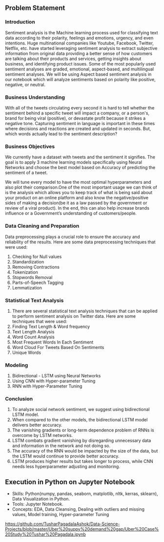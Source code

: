 ## Problem Statement
### Introduction
Sentiment analysis is the Machine learning process used for classifying text data according to their polarity, feelings and emotions, urgency, and even intentions. Huge multinational companies like Youtube, Facebook, Twitter, Netflix, etc. have started leveraging sentiment analysis to extract subjective information from original data providing a better sense of how customers are talking about their products and services, getting insights about business, and identifying product issues. Some of the most popularly used sentiment analyses are graded, emotional, aspect-based, and multilingual sentiment analyses. We will be using Aspect based sentiment analysis in our notebook which will analyze sentiments based on polarity like positive, negative, or neutral.

### Business Understanding
With all of the tweets circulating every second it is hard to tell whether the sentiment behind a specific tweet will impact a company, or a person's, brand for being viral (positive), or devastate profit because it strikes a negative tone. Capturing sentiment in language is important in these times where decisions and reactions are created and updated in seconds. But, which words actually lead to the sentiment description?

### Business Objectives
We currently have a dataset with tweets and the sentiment it signifies. The goal is to apply 3 machine learning models specifically using Neural Networks and choose the best model based on Accuracy of predicting the sentiment of a tweet. 

We will tune every model to have the most optimal hyperparameters and also plot their comparison.One of the most important usage we can think of is the analysis which allows you to keep track of what is being said about your product on an online platform and also know the negative/positive sides of making a decision(be it as a law passed by the government or review of a viral product). In the end, this can also help increase brands influence or a Government’s understanding of customers/people.


### Data Cleaning and Preparation
Data preprocessing plays a crucial role to ensure the accuracy and reliability of the results. Here are some data preprocessing techniques that were used:
1. Checking for Null values 
2. Standardization
3. Removing Contractions
4. Tokenization
5. Stopwords Removal
6. Parts-of-Speech Tagging
7. Lemmatization

### Statistical Text Analysis
1. There are several statistical text analysis techniques that can be applied to perform sentiment analysis on Twitter data. Here are some techniques that were used:
2. Finding Text Length & Word frequency
3. Text Length Analysis
4. Word Count Analysis
5. Most Frequent Words In Each Sentiment
6. Word Cloud For Tweets Based On Sentiments
7. Unique Words

### Modeling
1. Bidirectional - LSTM using Neural Networks
2. Using CNN with Hyper-parameter Tuning
3. RNN with Hyper-Parameter Tuning

### Conclusion
1. To analyze social network sentiment, we suggest using bidirectional LSTM model. 
2. When compared to the other models, the bidirectional LSTM model delivers better accuracy. 
3. The vanishing gradients or long-term dependence problem of RNNs is overcome by LSTM networks.
4. LSTM combats gradient vanishing by disregarding unnecessary data and information in the network and not doing so.
5. The accuracy of the RNN would be impacted by the size of the data, but the LSTM would continue to provide better accuracy. 
6. LSTM produces higher results but takes longer to process, while CNN needs less hyperparameter adjusting and monitoring.

## Execution in Python on Jupyter Notebook
- Skills: Python(numpy, pandas, seaborn, matplotlib, nltk, kerras, sklearn), Data Visualization in Python.
- Tools: Jupyter Notebook.
- Concepts: EDA, Data Cleansing, Dealing with outliers and missing values, Model training, Hyper-parameter Tuning

 

https://github.com/TusharPagadalaAshok/Data-Science-Projects/blob/master/Uber%20suppy%20demand%20gap/Uber%20Case%20Study%20Tushar%20Pagadala.ipynb

 
